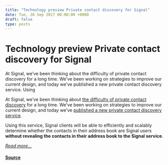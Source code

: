 ```yaml
---
title: "Technology preview Private contact discovery for Signal"
date: Tue, 26 Sep 2017 00:00:00 +0000
draft: false
type: posts
---
```

# Technology preview Private contact discovery for Signal





 At Signal, we’ve been thinking about the difficulty of private contact discovery for a long time. We’ve been working on strategies to improve our current design, and today we’ve published a new private contact discovery service. Using

At Signal, we’ve been thinking about [the difficulty of private contact discovery](/blog/contact-discovery/) for a long time. We’ve been working on strategies to improve our current design, and today we’ve [published a new private contact discovery service](https://github.com/signalapp/ContactDiscoveryService/).

Using this service, Signal clients will be able to efficiently and scalably determine whether the contacts in their address book are Signal users **without revealing the contacts in their address book to the Signal service**.

[_Read more..._](https://signal.org/blog/private-contact-discovery/)

#### [Source](https://signal.org/blog/private-contact-discovery/)

